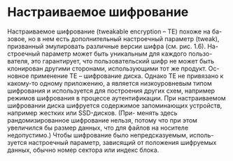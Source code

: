 # Настраиваемое шифрование
Настраиваемое шифрование (tweakable encryption – TE) похоже на ба-
зовое, но в нем есть дополнительный настроечный параметр (tweak),
призванный эмулировать различные версии шифра (см. рис. 1.6). На-
строечный параметр может быть уникальным для каждого пользо-
вателя, это гарантирует, что пользовательский шифр не может быть
клонирован другими сторонами, использующими тот же продукт. Ос-
новное применение TE – шифрование диска. Однако TE не привязано
к какому-то одному приложению, а является низкоуровневым типом
шифрования и используется для построения других схем, например
режимов шифрования в процессе аутентификации.
При настраиваемом шифровании диска шифруется содержимое
запоминающих устройств, например жестких или SSD-дисков. (При-
менять здесь рандомизированное шифрование нельзя, потому что
при этом увеличился бы размер данных, что для файлов на носителе
недопустимо.) Чтобы шифрование было непредсказуемым, исполь-
зуется настроечный параметр, зависящий от положения шифруемых
данных, обычно номер сектора или индекс блока.